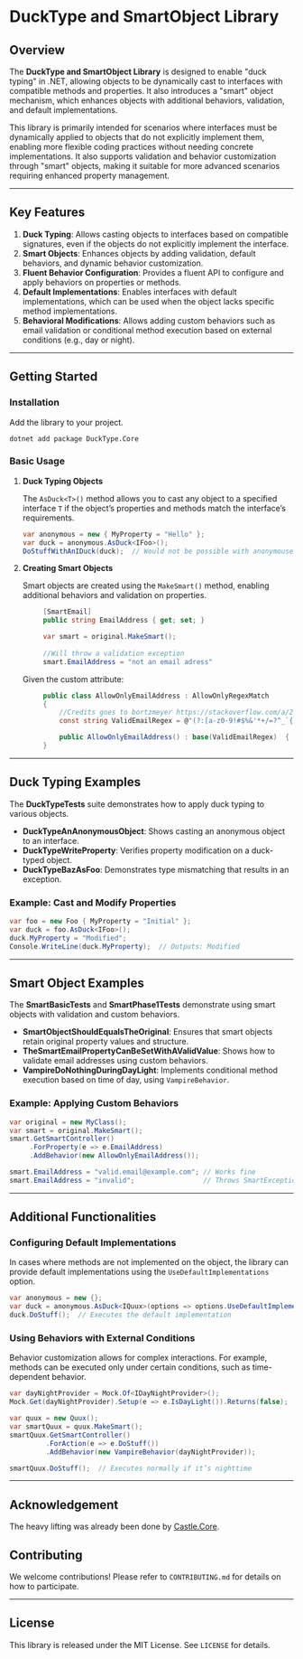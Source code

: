 # DuckType and SmartObject Library

## Overview

The **DuckType and SmartObject Library** is designed to enable "duck typing" in .NET, allowing objects to be dynamically cast to interfaces with compatible methods and properties. It also introduces a "smart" object mechanism, which enhances objects with additional behaviors, validation, and default implementations.

This library is primarily intended for scenarios where interfaces must be dynamically applied to objects that do not explicitly implement them, enabling more flexible coding practices without needing concrete implementations. It also supports validation and behavior customization through "smart" objects, making it suitable for more advanced scenarios requiring enhanced property management.

---

## Key Features

1. **Duck Typing**: Allows casting objects to interfaces based on compatible signatures, even if the objects do not explicitly implement the interface.
2. **Smart Objects**: Enhances objects by adding validation, default behaviors, and dynamic behavior customization.
3. **Fluent Behavior Configuration**: Provides a fluent API to configure and apply behaviors on properties or methods.
4. **Default Implementations**: Enables interfaces with default implementations, which can be used when the object lacks specific method implementations.
5. **Behavioral Modifications**: Allows adding custom behaviors such as email validation or conditional method execution based on external conditions (e.g., day or night).

---

## Getting Started

### Installation

Add the library to your project.

```shell
dotnet add package DuckType.Core
```

### Basic Usage

1. **Duck Typing Objects**

   The `AsDuck<T>()` method allows you to cast any object to a specified interface `T` if the object’s properties and methods match the interface’s requirements.

   ```csharp
   var anonymous = new { MyProperty = "Hello" };
   var duck = anonymous.AsDuck<IFoo>();
   DoStuffWithAnIDuck(duck);  // Would not be possible with anonymouse
   ```

2. **Creating Smart Objects**

   Smart objects are created using the `MakeSmart()` method, enabling additional behaviors and validation on properties.

   ```csharp
        [SmartEmail] 
        public string EmailAddress { get; set; }
   ```
   ```csharp
        var smart = original.MakeSmart();
        
        //Will throw a validation exception
        smart.EmailAddress = "not an email adress"
   ```
   Given the custom attribute:

   ```csharp
        public class AllowOnlyEmailAddress : AllowOnlyRegexMatch
        {
            //Credits goes to bortzmeyer https://stackoverflow.com/a/201378/2968001
            const string ValidEmailRegex = @"(?:[a-z0-9!#$%&'*+/=?^_`{|}~-]+(?:\.[a-z0-9!#$%&'*+/=?^_`{|}~-]+)*|""(?:[\x01-\x08\x0b\x0c\x0e-\x1f\x21\x23-\x5b\x5d-\x7f]|\\[\x01-\x09\x0b\x0c\x0e-\x7f])*"")@(?:(?:[a-z0-9](?:[a-z0-9-]*[a-z0-9])?\.)+[a-z0-9](?:[a-z0-9-]*[a-z0-9])?|\[(?:(?:(2(5[0-5]|[0-4][0-9])|1[0-9][0-9]|[1-9]?[0-9]))\.){3}(?:(2(5[0-5]|[0-4][0-9])|1[0-9][0-9]|[1-9]?[0-9])|[a-z0-9-]*[a-z0-9]:(?:[\x01-\x08\x0b\x0c\x0e-\x1f\x21-\x5a\x53-\x7f]|\\[\x01-\x09\x0b\x0c\x0e-\x7f])+)\])";

            public AllowOnlyEmailAddress() : base(ValidEmailRegex)  { }
        }
   ```


---

## Duck Typing Examples

The **DuckTypeTests** suite demonstrates how to apply duck typing to various objects.

- **DuckTypeAnAnonymousObject**: Shows casting an anonymous object to an interface.
- **DuckTypeWriteProperty**: Verifies property modification on a duck-typed object.
- **DuckTypeBazAsFoo**: Demonstrates type mismatching that results in an exception.

### Example: Cast and Modify Properties

```csharp
var foo = new Foo { MyProperty = "Initial" };
var duck = foo.AsDuck<IFoo>();
duck.MyProperty = "Modified";
Console.WriteLine(duck.MyProperty);  // Outputs: Modified
```

---

## Smart Object Examples

The **SmartBasicTests** and **SmartPhase1Tests** demonstrate using smart objects with validation and custom behaviors.

- **SmartObjectShouldEqualsTheOriginal**: Ensures that smart objects retain original property values and structure.
- **TheSmartEmailPropertyCanBeSetWithAValidValue**: Shows how to validate email addresses using custom behaviors.
- **VampireDoNothingDuringDayLight**: Implements conditional method execution based on time of day, using `VampireBehavior`.

### Example: Applying Custom Behaviors

```csharp
var original = new MyClass();
var smart = original.MakeSmart();
smart.GetSmartController()
     .ForProperty(e => e.EmailAddress)
     .AddBehavior(new AllowOnlyEmailAddress());

smart.EmailAddress = "valid.email@example.com"; // Works fine
smart.EmailAddress = "invalid";                 // Throws SmartException
```

---

## Additional Functionalities

### Configuring Default Implementations

In cases where methods are not implemented on the object, the library can provide default implementations using the `UseDefaultImplementations` option.

```csharp
var anonymous = new {};
var duck = anonymous.AsDuck<IQuux>(options => options.UseDefaultImplementations());
duck.DoStuff();  // Executes the default implementation
```

### Using Behaviors with External Conditions

Behavior customization allows for complex interactions. For example, methods can be executed only under certain conditions, such as time-dependent behavior.

```csharp
var dayNightProvider = Mock.Of<IDayNightProvider>();
Mock.Get(dayNightProvider).Setup(e => e.IsDayLight()).Returns(false);

var quux = new Quux();
var smartQuux = quux.MakeSmart();
smartQuux.GetSmartController()
         .ForAction(e => e.DoStuff())
         .AddBehavior(new VampireBehavior(dayNightProvider));

smartQuux.DoStuff();  // Executes normally if it’s nighttime
```

---

## Acknowledgement

The heavy lifting was already been done by [Castle.Core](https://www.castleproject.org/).

## Contributing

We welcome contributions! Please refer to `CONTRIBUTING.md` for details on how to participate.

---

## License

This library is released under the MIT License. See `LICENSE` for details.

